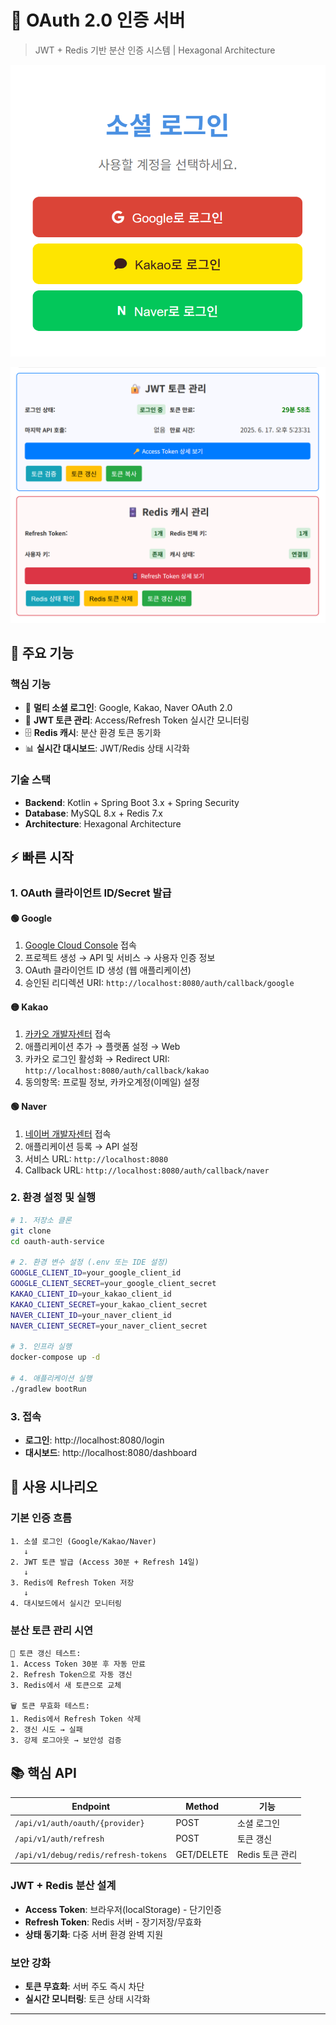 # 🔐 OAuth 2.0 인증 서버

> JWT + Redis 기반 분산 인증 시스템 | Hexagonal Architecture

![login.png](src/main/resources/static/login.png)

![dashboard.png](src/main/resources/static/dashboard.png)

## 🚀 주요 기능

### **핵심 기능**
- 🔗 **멀티 소셜 로그인**: Google, Kakao, Naver OAuth 2.0
- 🔑 **JWT 토큰 관리**: Access/Refresh Token 실시간 모니터링
- 🗄️ **Redis 캐시**: 분산 환경 토큰 동기화
- 📊 **실시간 대시보드**: JWT/Redis 상태 시각화

### **기술 스택**
- **Backend**: Kotlin + Spring Boot 3.x + Spring Security
- **Database**: MySQL 8.x + Redis 7.x
- **Architecture**: Hexagonal Architecture

## ⚡ 빠른 시작

### **1. OAuth 클라이언트 ID/Secret 발급**

#### **🟢 Google**
1. [Google Cloud Console](https://console.cloud.google.com/) 접속
2. 프로젝트 생성 → API 및 서비스 → 사용자 인증 정보
3. OAuth 클라이언트 ID 생성 (웹 애플리케이션)
4. 승인된 리디렉션 URI: `http://localhost:8080/auth/callback/google`

#### **🟡 Kakao**
1. [카카오 개발자센터](https://developers.kakao.com/) 접속
2. 애플리케이션 추가 → 플랫폼 설정 → Web
3. 카카오 로그인 활성화 → Redirect URI: `http://localhost:8080/auth/callback/kakao`
4. 동의항목: 프로필 정보, 카카오계정(이메일) 설정

#### **🟢 Naver**
1. [네이버 개발자센터](https://developers.naver.com/) 접속
2. 애플리케이션 등록 → API 설정
3. 서비스 URL: `http://localhost:8080`
4. Callback URL: `http://localhost:8080/auth/callback/naver`

### **2. 환경 설정 및 실행**

```bash
# 1. 저장소 클론
git clone 
cd oauth-auth-service

# 2. 환경 변수 설정 (.env 또는 IDE 설정)
GOOGLE_CLIENT_ID=your_google_client_id
GOOGLE_CLIENT_SECRET=your_google_client_secret
KAKAO_CLIENT_ID=your_kakao_client_id  
KAKAO_CLIENT_SECRET=your_kakao_client_secret
NAVER_CLIENT_ID=your_naver_client_id
NAVER_CLIENT_SECRET=your_naver_client_secret

# 3. 인프라 실행
docker-compose up -d

# 4. 애플리케이션 실행
./gradlew bootRun
```

### **3. 접속**
- **로그인**: http://localhost:8080/login
- **대시보드**: http://localhost:8080/dashboard

## 🎯 사용 시나리오

### **기본 인증 흐름**
```
1. 소셜 로그인 (Google/Kakao/Naver)
   ↓
2. JWT 토큰 발급 (Access 30분 + Refresh 14일)
   ↓
3. Redis에 Refresh Token 저장 
   ↓
4. 대시보드에서 실시간 모니터링
```

### **분산 토큰 관리 시연**
```
🔄 토큰 갱신 테스트:
1. Access Token 30분 후 자동 만료
2. Refresh Token으로 자동 갱신
3. Redis에서 새 토큰으로 교체

🗑️ 토큰 무효화 테스트:
1. Redis에서 Refresh Token 삭제
2. 갱신 시도 → 실패
3. 강제 로그아웃 → 보안성 검증
```

## 📚 핵심 API

| Endpoint | Method | 기능 |
|----------|--------|------|
| `/api/v1/auth/oauth/{provider}` | POST | 소셜 로그인 |
| `/api/v1/auth/refresh` | POST | 토큰 갱신 |
| `/api/v1/debug/redis/refresh-tokens` | GET/DELETE | Redis 토큰 관리 |


### **JWT + Redis 분산 설계**
- **Access Token**: 브라우저(localStorage) - 단기인증
- **Refresh Token**: Redis 서버 - 장기저장/무효화
- **상태 동기화**: 다중 서버 환경 완벽 지원

### **보안 강화**
- **토큰 무효화**: 서버 주도 즉시 차단
- **실시간 모니터링**: 토큰 상태 시각화

---